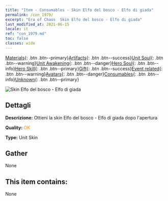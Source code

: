 ```yaml
---
title: "Item - Consumables - Skin Elfo del bosco - Elfo di giada"
permalink: /con_1979/
excerpt: "Era of Chaos  Skin Elfo del bosco - Elfo di giada"
last_modified_at: 2021-06-15
locale: it
ref: "con_1979.md"
toc: false
classes: wide
---
```

 [Materials](/ItemsIT/){: .btn .btn--primary}[Artifacts](/ItemsIT/Artifacts/){: .btn .btn--success}[Unit Soul](/ItemsIT/UnitSoul/){: .btn .btn--warning}[Unit Awakening](/ItemsIT/UnitAwakening/){: .btn .btn--danger}[Hero Soul](/ItemsIT/HeroSoul/){: .btn .btn--info}[Hero Skill](/ItemsIT/HeroSkill/){: .btn .btn--primary}[Gift](/ItemsIT/Gift/){: .btn .btn--success}[Event related](/ItemsIT/Events/){: .btn .btn--warning}[Avatars](/ItemsIT/Avatars/){: .btn .btn--danger}[Consumables](/ItemsIT/Consumables/){: .btn .btn--info}[Unknown](/ItemsIT/Unknown/){: .btn .btn--primary}

 ![Skin Elfo del bosco - Elfo di giada](/images/u/ti_mujinglingpifu2.jpg)

## Dettagli
 **Descrizione:** Ottieni la skin Elfo del bosco - Elfo di giada dopo l'apertura

 **Quality:** <span style="color: #FF8C00">OK</span>

 **Type:** Unit Skin

## Gather

  None

## This item contains:

  None

